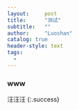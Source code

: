 ```yaml
---
layout:     post
title:      "测试"
subtitle:   ""
author:     "Luoshan"
catalog: true
header-style: text
tags:
  - 
---
```



### www

汪汪汪
{:.success}
